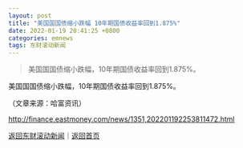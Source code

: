 ```yaml
---
layout: post
title: "美国国国债缩小跌幅 10年期国债收益率回到1.875%"
date: 2022-01-19 20:41:25 +0800
categories: emnews
tags: 东财滚动新闻
---
```

> 美国国国债缩小跌幅，10年期国债收益率回到1.875%。

<p>美国国国债缩小跌幅，10年期国债收益率回到1.875%。 &nbsp;</p><p class="em_media">（文章来源：哈富资讯）</p>

<http://finance.eastmoney.com/news/1351,202201192253811472.html>

[返回东财滚动新闻](//finews.withounder.com/emnews/)｜[返回首页](//finews.withounder.com/)